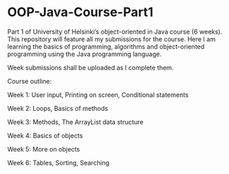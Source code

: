 # OOP-Java-Course-Part1
Part 1 of University of Helsinki’s object-oriented in Java course (6 weeks). This repository will feature all my submissions for the course. Here I am learning the basics of programming, algorithms and object-oriented programming using the Java programming language. 

Week submissions shall be uploaded as I complete them.

Course outline:

Week 1: User input, Printing on screen, Conditional statements

Week 2: Loops, Basics of methods

Week 3: Methods, The ArrayList data structure

Week 4: Basics of objects

Week 5: More on objects

Week 6: Tables, Sorting, Searching
